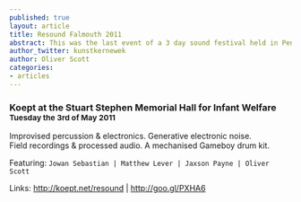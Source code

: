 ```yaml
---
published: true
layout: article
title: Resound Falmouth 2011
abstract: This was the last event of a 3 day sound festival held in Penryn called Resound Falmouth.
author_twitter: kunstkernewek
author: Oliver Scott
categories:
- articles
---
```


### Koept at the Stuart Stephen Memorial Hall for Infant Welfare <small>Tuesday the 3rd of May 2011</small>

Improvised percussion & electronics.
Generative electronic noise.  
Field recordings & processed audio. 
A mechanised Gameboy drum kit. 

Featuring: `Jowan Sebastian | Matthew Lever | Jaxson Payne | Oliver Scott`

Links: http://koept.net/resound | http://goo.gl/PXHA6